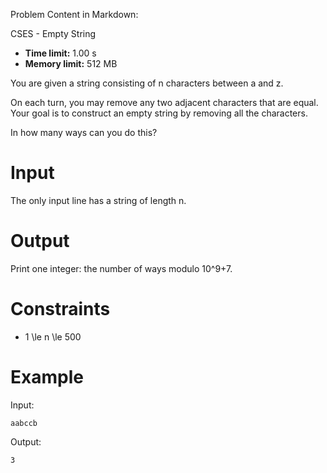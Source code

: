Problem Content in Markdown:


CSES \- Empty String




* **Time limit:** 1\.00 s
* **Memory limit:** 512 MB




You are given a string consisting of n characters between a and z.


On each turn, you may remove any two adjacent characters that are equal. Your goal is to construct an empty string by removing all the characters.


In how many ways can you do this?


Input
=====


The only input line has a string of length n.


Output
======


Print one integer: the number of ways modulo 10^9\+7.


Constraints
===========


* 1 \\le n \\le 500


Example
=======


Input:



```
aabccb

```

Output:



```
3

```
 
